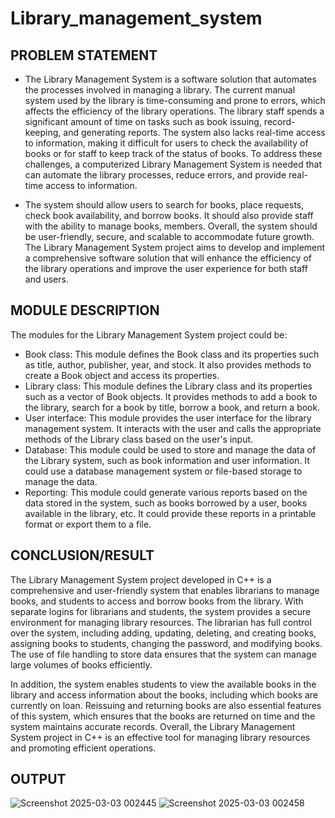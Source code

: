 # Library_management_system

## PROBLEM STATEMENT
 
* The Library Management System is a software solution that automates the processes involved in managing a library. The current manual system used by the library is time-consuming and prone to errors, which affects the efficiency of the library operations. The library staff spends a significant amount of time on tasks such as book issuing, record-keeping, and generating reports. The system also lacks real-time access to information, making it difficult for users to check the availability of books or for staff to keep track of the status of books. To address these challenges, a computerized Library Management System is needed that can automate the library processes, reduce errors, and provide real-time access to information.

* The system should allow users to search for books, place requests, check book availability, and borrow books. It should also provide staff with the ability to manage books, members. Overall, the system should be user-friendly, secure, and scalable to accommodate future growth. The Library Management System project aims to develop and implement a comprehensive software solution that will enhance the efficiency of the library operations and improve the user experience for both staff and users.

## MODULE DESCRIPTION

The modules for the Library Management System project could be:

* Book class: This module defines the Book class and its properties such as title, author,
publisher, year, and stock. It also provides methods to create a Book object and access its
properties.
* Library class: This module defines the Library class and its properties such as a vector of
Book objects. It provides methods to add a book to the library, search for a book by title,
borrow a book, and return a book.
* User interface: This module provides the user interface for the library management system. It
interacts with the user and calls the appropriate methods of the Library class based on the
user's input.
* Database: This module could be used to store and manage the data of the Library system, such
as book information and user information. It could use a database management system or
file-based storage to manage the data.
* Reporting: This module could generate various reports based on the data stored in the system,
such as books borrowed by a user, books available in the library, etc. It could provide these
reports in a printable format or export them to a file.


## CONCLUSION/RESULT

The Library Management System project developed in C++ is a comprehensive and
user-friendly system that enables librarians to manage books, and students to access and
borrow books from the library. With separate logins for librarians and students, the system
provides a secure environment for managing library resources. The librarian has full control
over the system, including adding, updating, deleting, and creating books, assigning books to
students, changing the password, and modifying books. The use of file handling to store data
ensures that the system can manage large volumes of books efficiently.

In addition, the system enables students to view the available books in the library and access
information about the books, including which books are currently on loan. Reissuing and
returning books are also essential features of this system, which ensures that the books are
returned on time and the system maintains accurate records. Overall, the Library Management
System project in C++ is an effective tool for managing library resources and promoting
efficient operations.

## OUTPUT


![Screenshot 2025-03-03 002445](https://github.com/user-attachments/assets/1edd136e-1d36-4ce7-833b-92f5cd73d0ab)
![Screenshot 2025-03-03 002458](https://github.com/user-attachments/assets/6c36a3d7-dd82-4305-b89f-5ec4141b5ec4)

